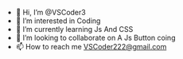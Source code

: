- 👋 Hi, I’m @VSCoder3
- 👀 I’m interested in Coding
- 🌱 I’m currently learning Js And CSS
- 💞️ I’m looking to collaborate on A Js Button coing
- 📫 How to reach me VSCoder222@gmail.com


<!---
VSCoder3/VSCoder3 is a ✨ special ✨ repository because its `README.md` (this file) appears on your GitHub profile.
You can click the Preview link to take a look at your changes.
--->
